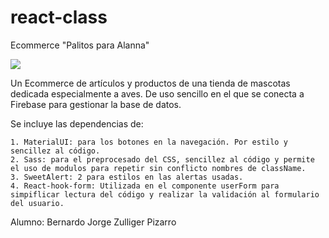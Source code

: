 # react-class

Ecommerce "Palitos para Alanna"

![](https://github.com/KassKerbal/react-class/tree/main/public/images/video.gif)

Un Ecommerce de artículos y productos de una tienda de mascotas dedicada especialmente a aves. De uso sencillo en el que se conecta a Firebase para gestionar la base de datos.

Se incluye las dependencias de:

    1. MaterialUI: para los botones en la navegación. Por estilo y sencillez al código.
    2. Sass: para el preprocesado del CSS, sencillez al código y permite el uso de modulos para repetir sin conflicto nombres de className.
    3. SweetAlert: 2 para estilos en las alertas usadas.
    4. React-hook-form: Utilizada en el componente userForm para simpiflicar lectura del código y realizar la validación al formulario del usuario.

Alumno: Bernardo Jorge Zulliger Pizarro

